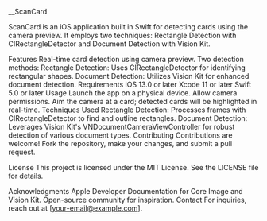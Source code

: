 __ScanCard

ScanCard is an iOS application built in Swift for detecting cards using the camera preview. It employs two techniques: Rectangle Detection with CIRectangleDetector and Document Detection with Vision Kit.

Features
Real-time card detection using camera preview.
Two detection methods:
Rectangle Detection: Uses CIRectangleDetector for identifying rectangular shapes.
Document Detection: Utilizes Vision Kit for enhanced document detection.
Requirements
iOS 13.0 or later
Xcode 11 or later
Swift 5.0 or later
Usage
Launch the app on a physical device.
Allow camera permissions.
Aim the camera at a card; detected cards will be highlighted in real-time.
Techniques Used
Rectangle Detection: Processes frames with CIRectangleDetector to find and outline rectangles.
Document Detection: Leverages Vision Kit's VNDocumentCameraViewController for robust detection of various document types.
Contributing
Contributions are welcome! Fork the repository, make your changes, and submit a pull request.

License
This project is licensed under the MIT License. See the LICENSE file for details.

Acknowledgments
Apple Developer Documentation for Core Image and Vision Kit.
Open-source community for inspiration.
Contact
For inquiries, reach out at [your-email@example.com].
